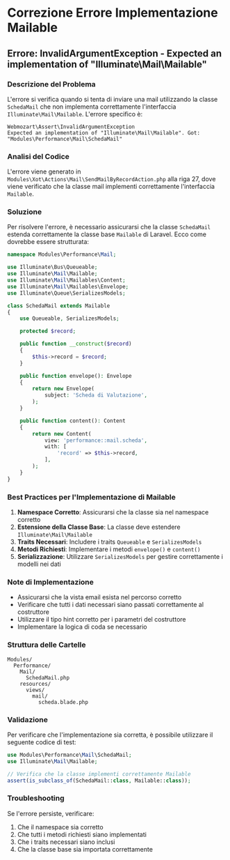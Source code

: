 # Correzione Errore Implementazione Mailable

## Errore: InvalidArgumentException - Expected an implementation of "Illuminate\Mail\Mailable"

### Descrizione del Problema
L'errore si verifica quando si tenta di inviare una mail utilizzando la classe `SchedaMail` che non implementa correttamente l'interfaccia `Illuminate\Mail\Mailable`. L'errore specifico è:

```
Webmozart\Assert\InvalidArgumentException
Expected an implementation of "Illuminate\Mail\Mailable". Got: "Modules\Performance\Mail\SchedaMail"
```

### Analisi del Codice
L'errore viene generato in `Modules\Xot\Actions\Mail\SendMailByRecordAction.php` alla riga 27, dove viene verificato che la classe mail implementi correttamente l'interfaccia `Mailable`.

### Soluzione
Per risolvere l'errore, è necessario assicurarsi che la classe `SchedaMail` estenda correttamente la classe base `Mailable` di Laravel. Ecco come dovrebbe essere strutturata:

```php
namespace Modules\Performance\Mail;

use Illuminate\Bus\Queueable;
use Illuminate\Mail\Mailable;
use Illuminate\Mail\Mailables\Content;
use Illuminate\Mail\Mailables\Envelope;
use Illuminate\Queue\SerializesModels;

class SchedaMail extends Mailable
{
    use Queueable, SerializesModels;

    protected $record;

    public function __construct($record)
    {
        $this->record = $record;
    }

    public function envelope(): Envelope
    {
        return new Envelope(
            subject: 'Scheda di Valutazione',
        );
    }

    public function content(): Content
    {
        return new Content(
            view: 'performance::mail.scheda',
            with: [
                'record' => $this->record,
            ],
        );
    }
}
```

### Best Practices per l'Implementazione di Mailable
1. **Namespace Corretto**: Assicurarsi che la classe sia nel namespace corretto
2. **Estensione della Classe Base**: La classe deve estendere `Illuminate\Mail\Mailable`
3. **Traits Necessari**: Includere i traits `Queueable` e `SerializesModels`
4. **Metodi Richiesti**: Implementare i metodi `envelope()` e `content()`
5. **Serializzazione**: Utilizzare `SerializesModels` per gestire correttamente i modelli nei dati

### Note di Implementazione
- Assicurarsi che la vista email esista nel percorso corretto
- Verificare che tutti i dati necessari siano passati correttamente al costruttore
- Utilizzare il tipo hint corretto per i parametri del costruttore
- Implementare la logica di coda se necessario

### Struttura delle Cartelle
```
Modules/
  Performance/
    Mail/
      SchedaMail.php
    resources/
      views/
        mail/
          scheda.blade.php
```

### Validazione
Per verificare che l'implementazione sia corretta, è possibile utilizzare il seguente codice di test:

```php
use Modules\Performance\Mail\SchedaMail;
use Illuminate\Mail\Mailable;

// Verifica che la classe implementi correttamente Mailable
assert(is_subclass_of(SchedaMail::class, Mailable::class));
```

### Troubleshooting
Se l'errore persiste, verificare:
1. Che il namespace sia corretto
2. Che tutti i metodi richiesti siano implementati
3. Che i traits necessari siano inclusi
4. Che la classe base sia importata correttamente 